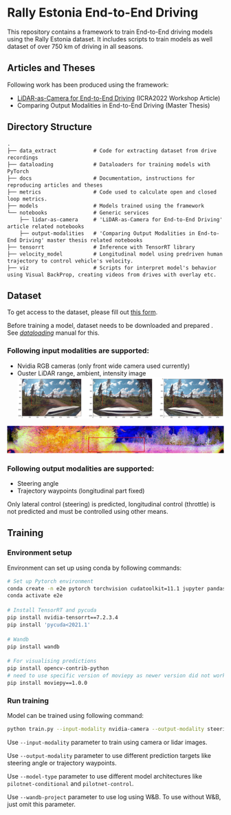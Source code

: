 # Rally Estonia End-to-End Driving

This repository contains a framework to train End-to-End driving models using the Rally Estonia dataset. It includes 
scripts to train models as well dataset of over 750 km of driving in all seasons.

## Articles and Theses

Following work has been produced using the framework:
 - [LiDAR-as-Camera for End-to-End Driving](./docs/lidar_as_camera.md) (ICRA2022 Workshop Article) 
 - Comparing Output Modalities in End-to-End Driving (Master Thesis)
 
Directory Structure
------
    .
    ├── data_extract            # Code for extracting dataset from drive recordings
    ├── dataloading             # Dataloaders for training models with PyTorch
    ├── docs                    # Documentation, instructions for reproducing articles and theses
    ├── metrics                 # Code used to calculate open and closed loop metrics.
    ├── models                  # Models trained using the framework
    └── notebooks               # Generic services
        ├── lidar-as-camera     # 'LiDAR-as-Camera for End-to-End Driving' article related notebooks
        ├── output-modalities   # 'Comparing Output Modalities in End-to-End Driving' master thesis related notebooks
    ├── tensorrt                # Inference with TensorRT library 
    ├── velocity_model          # Longitudinal model using predriven human trajectory to control vehicle's velocity.
    ├── viz                     # Scripts for interpret model's behavior using Visual BackProp, creating videos from drives with overlay etc.

## Dataset

To get access to the dataset, please fill out [this form](https://forms.gle/nDkwcpzgBoYeJBE39).

Before training a model, dataset needs to be downloaded and prepared . See [_dataloading_](./dataloading/README.md) manual for this. 

### Following input modalities are supported:
- Nvidia RGB cameras (only front wide camera used currently)
- Ouster LiDAR range, ambient, intensity image
![camera_crop](./media/camera-crops.png "Camera crop")

![camera_crop](./media/summer_lidar_crop.jpg "Summer lidar crop")

### Following output modalities are supported:
- Steering angle
- Trajectory waypoints (longitudinal part fixed)

Only lateral control (steering) is predicted, longitudinal control (throttle) is not predicted and must be controlled using other means.


## Training

### Environment setup

Environment can set up using conda by following commands:

```bash
# Set up Pytorch environment
conda create -n e2e pytorch torchvision cudatoolkit=11.1 jupyter pandas matplotlib tqdm scikit-learn scikit-image onnx seaborn -c pytorch -c nvidia
conda activate e2e

# Install TensorRT and pycuda
pip install nvidia-tensorrt==7.2.3.4
pip install 'pycuda<2021.1'

# Wandb
pip install wandb

# For visualising predictions
pip install opencv-contrib-python
# need to use specific version of moviepy as newer version did not work
pip install moviepy==1.0.0 
```

### Run training

Model can be trained using following command:

```bash
python train.py --input-modality nvidia-camera --output-modality steering_angle --patience 10 --max-epochs 100 --model-name steering-angle --model-type pilotnet-conditional --wandb-project summer-models-6 --dataset-folder <path to extracted dataset>
```

Use `--input-modality` parameter to train using camera or lidar images.

Use `--output-modality` parameter to use different prediction targets like steering angle or trajectory waypoints.

Use `--model-type` parameter to use different model architectures like `pilotnet-conditional` and `pilotnet-control`.

Use `--wandb-project` parameter to use log using W&B. To use without W&B, just omit this parameter.
